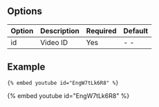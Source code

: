 ## Options

| Option | Description | Required | Default |
| :----- | :---------- | :------- | :------ |
| id     | Video ID    | Yes      | - -     |

## Example

<!-- embed ignore begin -->

```text
{% embed youtube id="EngW7tLk6R8" %}
```

<!-- embed ignore end -->

{% embed youtube id="EngW7tLk6R8" %}

